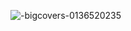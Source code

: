 ![-bigcovers-0136520235](https://user-images.githubusercontent.com/91163017/195967425-ed1097be-fcea-440f-a400-c129d35adcea.jpeg)
